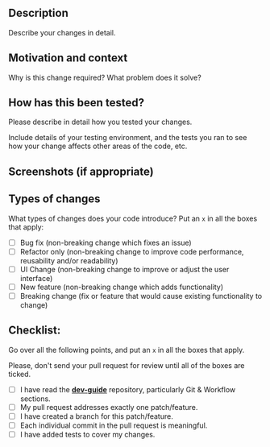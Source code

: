 <!--- Provide a general summary of your changes in the Title above -->

## Description

Describe your changes in detail.

## Motivation and context

Why is this change required? What problem does it solve?

<!-- Only use if you are using GitHub's built in Issue tracking:
If it fixes an open issue, please link to the issue here (if you write `fixes #num`
or `closes #num`, the issue will be automatically closed when the pull is accepted.)
-->

## How has this been tested?

Please describe in detail how you tested your changes.

Include details of your testing environment, and the tests you ran to
see how your change affects other areas of the code, etc.

## Screenshots (if appropriate)

## Types of changes

What types of changes does your code introduce? Put an `x` in all the boxes that apply:
- [ ] Bug fix (non-breaking change which fixes an issue)
- [ ] Refactor only (non-breaking change to improve code performance, reusability and/or readability)
- [ ] UI Change (non-breaking change to improve or adjust the user interface)
- [ ] New feature (non-breaking change which adds functionality)
- [ ] Breaking change (fix or feature that would cause existing functionality to change)

## Checklist:

Go over all the following points, and put an `x` in all the boxes that apply.

Please, don't send your pull request for review until all of the boxes are ticked.

- [ ] I have read the **[dev-guide](https://github.com/engeonz/dev-guide)** repository, particularly Git & Workflow sections.
- [ ] My pull request addresses exactly one patch/feature.
- [ ] I have created a branch for this patch/feature.
- [ ] Each individual commit in the pull request is meaningful.
- [ ] I have added tests to cover my changes.
<!-- - [ ] If my change requires a change to the documentation, I have updated it accordingly. ->

If you're unsure about any of these, don't hesitate to ask. We're here to help!

